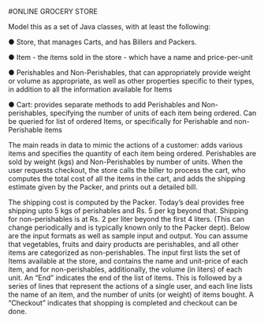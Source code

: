 #ONLINE GROCERY STORE

Model this as a set of Java classes, with at least the following:

 

● Store, that manages Carts, and has Billers and Packers.

● Item - the items sold in the store - which have a name and price-per-unit

● Perishables and Non-Perishables, that can appropriately provide weight or volume as appropriate, as well as other properties specific to their types, in addition to all the information available for Items

● Cart: provides separate methods to add Perishables and Non-perishables, specifying the number of units of each item being ordered. Can be queried for list of ordered Items, or specifically for Perishable and non-Perishable items

The main reads in data to mimic the actions of a customer: adds various items and specifies the quantity of each item being ordered. Perishables are sold by weight (kgs) and Non-Perishables by number of units.
When the user requests checkout, the store calls the biller to process the cart, who computes the total cost of all the items in the cart, and adds the shipping estimate given by the Packer, and prints out a detailed bill.

The shipping cost is computed by the Packer. Today’s deal provides free shipping upto 5 kgs of perishables and Rs. 5 per kg beyond that. Shipping for non-perishables is at Rs. 2 per liter beyond the first 4 liters. (This can change periodically and is typically known only to the Packer dept).
Below are the input formats as well as sample input and output. You can assume that vegetables, fruits and dairy products are perishables, and all other items are categorized as non-perishables.
The input first lists the set of Items available at the store, and contains the name and unit-price of each item, and for non-perishables, additionally, the volume (in liters) of each unit. An “End” indicates the end of the list of items. This is followed by a series of lines that represent the actions of a single user, and each line lists the name of an item, and the number of units (or weight) of items bought. A “Checkout” indicates that shopping is completed and checkout can be done.
